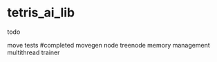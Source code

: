 # tetris_ai_lib
 
todo

move tests #completed
movegen
node
treenode
memory management
multithread
trainer